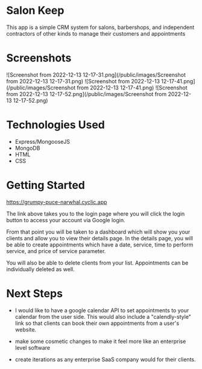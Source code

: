 # Salon Keep    
This app is a simple CRM system for salons, barbershops, and independent contractors of other kinds to manage their customers and appointments

# Screenshots
![Screenshot from 2022-12-13 12-17-31.png](/public/images/Screenshot from 2022-12-13 12-17-31.png)
![Screenshot from 2022-12-13 12-17-41.png](/public/images/Screenshot from 2022-12-13 12-17-41.png)
![Screenshot from 2022-12-13 12-17-52.png](/public/images/Screenshot from 2022-12-13 12-17-52.png)

# Technologies Used
- Express/MongooseJS
- MongoDB
- HTML
- CSS

# Getting Started
https://grumpy-puce-narwhal.cyclic.app

The link above takes you to the login page where you will click the login button to access your account via Google login.

From that point you will be taken to a dashboard which will show you your clients and allow you to view their details page. In the details page, you will be able to create appointments which have a date, service, time to perform service, and price of service parameter. 

You will also be able to delete clients from your list. Appointments can be individually deleted as well.

# Next Steps
- I would like to have a google calendar API to set appointments to your calendar from the user side. This would also include a "calendly-style" link so that clients can book their own appointments from a user's website.

- make some cosmetic changes to make it feel more like an enterprise level software

- create iterations as any enterprise SaaS company would for their clients.
